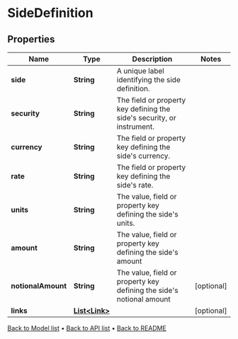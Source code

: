 

# SideDefinition


## Properties

| Name | Type | Description | Notes |
|------------ | ------------- | ------------- | -------------|
|**side** | **String** | A unique label identifying the side definition. |  |
|**security** | **String** | The field or property key defining the side&#39;s security, or instrument. |  |
|**currency** | **String** | The field or property key defining the side&#39;s currency. |  |
|**rate** | **String** | The field or property key defining the side&#39;s rate. |  |
|**units** | **String** | The value, field or property key defining the side&#39;s units. |  |
|**amount** | **String** | The value, field or property key defining the side&#39;s amount |  |
|**notionalAmount** | **String** | The value, field or property key defining the side&#39;s notional amount |  [optional] |
|**links** | [**List&lt;Link&gt;**](Link.md) |  |  [optional] |



[Back to Model list](../README.md#documentation-for-models) &#8226; [Back to API list](../README.md#documentation-for-api-endpoints) &#8226; [Back to README](../README.md)


